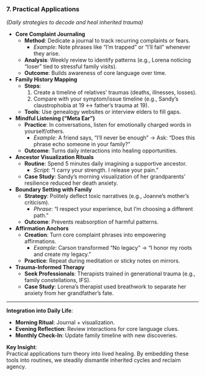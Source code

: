 

### **7. Practical Applications**

_(Daily strategies to decode and heal inherited trauma)_

- **Core Complaint Journaling**
    - **Method**: Dedicate a journal to track recurring complaints or fears.
        - _Example_: Note phrases like “I’m trapped” or “I’ll fail” whenever they arise.
    - **Analysis**: Weekly review to identify patterns (e.g., Lorena noticing “loser” tied to stressful family visits).
    - **Outcome**: Builds awareness of core language over time.
- **Family History Mapping**
    - **Steps**:
        1. Create a timeline of relatives’ traumas (deaths, illnesses, losses).
        2. Compare with your symptom/issue timeline (e.g., Sandy’s claustrophobia at 19 ↔ father’s trauma at 19).
    - **Tools**: Use genealogy websites or interview elders to fill gaps.
- **Mindful Listening (“Meta Ear”)**
    - **Practice**: In conversations, listen for emotionally charged words in yourself/others.
        - _Example_: A friend says, “I’ll never be enough” → Ask: “Does this phrase echo someone in your family?”
    - **Outcome**: Turns daily interactions into healing opportunities.
- **Ancestor Visualization Rituals**
    - **Routine**: Spend 5 minutes daily imagining a supportive ancestor.
        - _Script_: “I carry your strength. I release your pain.”
    - **Case Study**: Sandy’s morning visualization of her grandparents’ resilience reduced her death anxiety.
- **Boundary Setting with Family**
    - **Strategy**: Politely deflect toxic narratives (e.g., Joanne’s mother’s criticism).
        - _Phrase_: “I respect your experience, but I’m choosing a different path.”
    - **Outcome**: Prevents reabsorption of harmful patterns.
- **Affirmation Anchors**
    - **Creation**: Turn core complaint phrases into empowering affirmations.
        - _Example_: Carson transformed “No legacy” → “I honor my roots and create my legacy.”
    - **Practice**: Repeat during meditation or sticky notes on mirrors.
- **Trauma-Informed Therapy**
    - **Seek Professionals**: Therapists trained in generational trauma (e.g., family constellations, IFS).
    - **Case Study**: Lorena’s therapist used breathwork to separate her anxiety from her grandfather’s fate.

---

**Integration into Daily Life**:

- **Morning Ritual**: Journal + visualization.
- **Evening Reflection**: Review interactions for core language clues.
- **Monthly Check-In**: Update family timeline with new discoveries.

**Key Insight**:  
Practical applications turn theory into lived healing. By embedding these tools into routines, we steadily dismantle inherited cycles and reclaim agency.